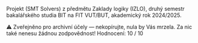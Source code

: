 Projekt (SMT Solvers) z předmětu Zaklady logiky (IZLO), druhý semestr bakalářského studia BIT na FIT VUT/BUT, akademický rok 2024/2025.

⚠️ Zveřejněno pro archivní účely — nekopírujte, nula by Vás mrzela. Za nic také nenesu žádnou zodpovědnost! Hodnocení: 10 / 10
